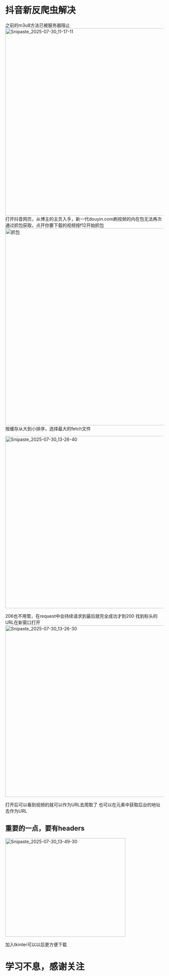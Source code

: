 # 抖音新反爬虫解决
之前的m3u8方法已被服务器阻止
<img width="1325" height="595" alt="Snipaste_2025-07-30_11-17-11" src="https://github.com/user-attachments/assets/17286bc4-01a8-4631-a145-8eecbc73efbe" />
打开抖音网页，从博主的主页入手，新一代douyin.com刷视频的内在包无法再次通过抓包获取，点开你要下载的视频按f12开始抓包
<img width="1366" height="626" alt="抓包" src="https://github.com/user-attachments/assets/a997df4e-61ab-4ace-88b2-9059f72474aa" />
按缓存从大到小排序，选择最大的fetch文件

<img width="1283" height="547" alt="Snipaste_2025-07-30_13-26-40" src="https://github.com/user-attachments/assets/5d046ffd-0e3f-49e2-bceb-07839d02950d" />

206也不用管，在request中会持续请求到最后就完全成功才到200
找到标头的URL在新窗口打开
<img width="1323" height="545" alt="Snipaste_2025-07-30_13-26-30" src="https://github.com/user-attachments/assets/1bba3613-9bee-46a4-a0bf-04541f5bcc7e" />


打开后可以看到视频的就可以作为URL去爬取了
也可以在元素中获取后台的地址去作为URL


## 重要的一点，要有headers
<img width="382" height="313" alt="Snipaste_2025-07-30_13-49-30" src="https://github.com/user-attachments/assets/1e0ce62e-0c9a-4c69-b6e2-4a0b06902e75" />

加入tkinter可以以后更方便下载


# 学习不息，感谢关注





